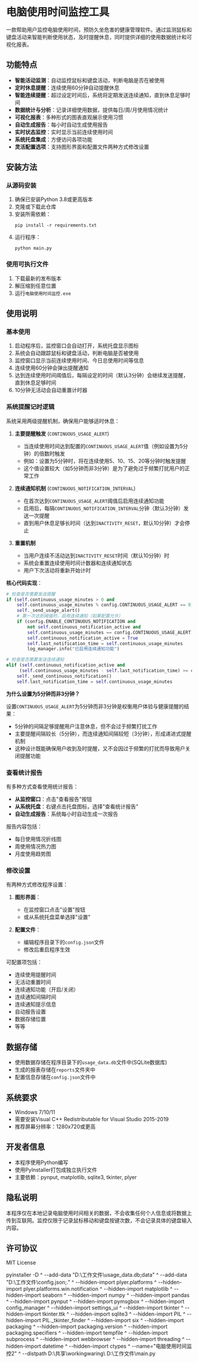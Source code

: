 # 电脑使用时间监控工具

一款帮助用户监控电脑使用时间，预防久坐危害的健康管理软件。通过监测鼠标和键盘活动来智能判断使用状态，及时提醒休息，同时提供详细的使用数据统计和可视化报表。

## 功能特点

- **智能活动监测**：自动监控鼠标和键盘活动，判断电脑是否在被使用
- **定时休息提醒**：连续使用60分钟自动提醒休息
- **智能连续提醒**：超过设定时间后，系统将定期发送连续通知，直到休息足够时间
- **数据统计与分析**：记录详细使用数据，提供每日/周/月使用情况统计
- **可视化报表**：多种形式的图表直观展示使用习惯
- **自动生成报告**：每小时自动生成使用报告
- **实时状态监控**：实时显示当前连续使用时间
- **系统托盘集成**：方便访问各项功能
- **灵活配置选项**：支持图形界面和配置文件两种方式修改设置

## 安装方法

### 从源码安装

1. 确保已安装Python 3.8或更高版本
2. 克隆或下载此仓库
3. 安装所需依赖：
   ```
   pip install -r requirements.txt
   ```
4. 运行程序：
   ```
   python main.py
   ```

### 使用可执行文件

1. 下载最新的发布版本
2. 解压缩到任意位置
3. 运行`电脑使用时间监控.exe`

## 使用说明

### 基本使用

1. 启动程序后，监控窗口会自动打开，系统托盘显示图标
2. 系统会自动跟踪鼠标和键盘活动，判断电脑是否被使用
3. 监控窗口显示当前连续使用时间、今日总使用时间等信息
4. 连续使用60分钟会弹出提醒通知
5. 达到连续使用时间阈值后，每隔设定的时间（默认3分钟）会继续发送提醒，直到休息足够时间
6. 10分钟无活动会自动重置计时器

### 系统提醒记时逻辑

系统采用两级提醒机制，确保用户能够适时休息：

1. **主要提醒触发** (`CONTINUOUS_USAGE_ALERT`)
   - 当连续使用时间达到配置的`CONTINUOUS_USAGE_ALERT`值（例如设置为5分钟）的倍数时触发
   - 例如：设置为5分钟时，将在连续使用5、10、15、20等分钟时触发提醒
   - 这个值设置较大（如5分钟而非3分钟）是为了避免过于频繁打扰用户的正常工作

2. **连续通知机制** (`CONTINUOUS_NOTIFICATION_INTERVAL`)
   - 在首次达到`CONTINUOUS_USAGE_ALERT`阈值后启用连续通知功能
   - 启用后，每隔`CONTINUOUS_NOTIFICATION_INTERVAL`分钟（默认3分钟）发送一次提醒
   - 直到用户休息足够长时间（达到`INACTIVITY_RESET`，默认10分钟）才会停止

3. **重置机制**
   - 当用户连续不活动达到`INACTIVITY_RESET`时间（默认10分钟）时
   - 系统会重置连续使用时间计数器和连续通知状态
   - 用户下次活动将重新开始计时

**核心代码实现**：
```python
# 检查是否需要发送提醒
if (self.continuous_usage_minutes > 0 and 
    self.continuous_usage_minutes % config.CONTINUOUS_USAGE_ALERT == 0):
    self._send_usage_alert()
    # 第一次达到阈值时，启用连续通知（如果配置允许）
    if (config.ENABLE_CONTINUOUS_NOTIFICATION and 
        not self.continuous_notification_active and 
        self.continuous_usage_minutes == config.CONTINUOUS_USAGE_ALERT):
        self.continuous_notification_active = True
        self.last_notification_time = self.continuous_usage_minutes
        log_manager.info("已启用连续通知功能")

# 检查是否需要发送连续通知
elif (self.continuous_notification_active and 
     (self.continuous_usage_minutes - self.last_notification_time) >= config.CONTINUOUS_NOTIFICATION_INTERVAL):
    self._send_continuous_notification()
    self.last_notification_time = self.continuous_usage_minutes
```

**为什么设置为5分钟而非3分钟？**

设置`CONTINUOUS_USAGE_ALERT`为5分钟而非3分钟是权衡用户体验与健康提醒的结果：
- 5分钟的间隔足够提醒用户注意休息，但不会过于频繁打扰工作
- 主要提醒间隔较长（5分钟），而连续通知间隔较短（3分钟），形成递进式提醒机制
- 这种设计既能确保用户收到及时提醒，又不会因过于频繁的打扰而导致用户关闭提醒功能

### 查看统计报告

有多种方式查看使用统计报告：

- **从监控窗口**：点击"查看报告"按钮
- **从系统托盘**：右键点击托盘图标，选择"查看统计报告"
- **自动生成报告**：系统每小时自动生成一次报告

报告内容包括：
- 每日使用情况折线图
- 周使用情况热力图
- 月度使用趋势图

### 修改设置

有两种方式修改程序设置：

1. **图形界面**：
   - 在监控窗口点击"设置"按钮
   - 或从系统托盘菜单选择"设置"

2. **配置文件**：
   - 编辑程序目录下的`config.json`文件
   - 修改后重启程序生效

可配置项包括：
- 连续使用提醒时间
- 无活动重置时间
- 连续通知功能（开启/关闭）
- 连续通知间隔时间
- 连续通知提示信息
- 自动报告设置
- 数据存储位置
- 等等

## 数据存储

- 使用数据存储在程序目录下的`usage_data.db`文件中(SQLite数据库)
- 生成的报表存储在`reports`文件夹中
- 配置信息存储在`config.json`文件中

## 系统要求

- Windows 7/10/11
- 需要安装Visual C++ Redistributable for Visual Studio 2015-2019
- 推荐屏幕分辨率：1280x720或更高

## 开发者信息

- 本程序使用Python编写
- 使用PyInstaller打包成独立执行文件
- 主要依赖：pynput, matplotlib, sqlite3, tkinter, plyer

## 隐私说明

本程序仅在本地记录电脑使用时间相关的数据，不会收集任何个人信息或将数据上传到互联网。监控仅限于记录鼠标移动和键盘按键次数，不会记录具体的键盘输入内容。

## 许可协议

MIT License


pyinstaller -D ^
--add-data "D:\工作文件\usage_data.db;data"  ^
--add-data "D:\工作文件\config.json;." ^
--hidden-import plyer.platforms ^
--hidden-import plyer.platforms.win.notification ^
--hidden-import matplotlib ^
--hidden-import seaborn ^
--hidden-import numpy ^
--hidden-import pandas ^
--hidden-import pynput ^
--hidden-import pymsgbox ^
--hidden-import config_manager ^
--hidden-import settings_ui ^
--hidden-import tkinter ^
--hidden-import tkinter.ttk ^
--hidden-import sqlite3 ^
--hidden-import PIL ^
--hidden-import PIL._tkinter_finder ^
--hidden-import six ^
--hidden-import packaging ^
--hidden-import packaging.version ^
--hidden-import packaging.specifiers ^
--hidden-import tempfile ^
--hidden-import subprocess ^
--hidden-import webbrowser ^
--hidden-import threading ^
--hidden-import datetime ^
--hidden-import ctypes ^
--name="电脑使用时间监控2" ^
--distpath D:\共享\workingwaring\ D:\工作文件\main.py 


